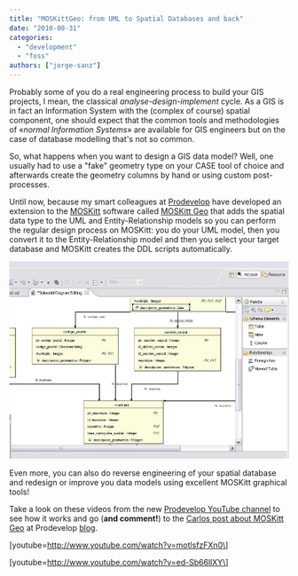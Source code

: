 ```yaml
---
title: "MOSKittGeo: from UML to Spatial Databases and back"
date: "2010-08-31"
categories: 
  - "development"
  - "foss"
authors: ["jorge-sanz"]
---
```


Probably some of you do a real engineering process to build your GIS projects, I mean, the classical _analyse-design-implement_ cycle. As a GIS is in fact an Information System with the (complex of course) spatial component, one should expect that the common tools and methodologies of «_normal Information Systems_» are available for GIS engineers but on the case of database modelling that's not so common.

So, what happens when you want to design a GIS data model? Well, one usually had to use a "fake" geometry type on your CASE tool of choice and afterwards create the geometry columns by hand or using custom post-processes.

Until now, because my smart colleagues at [Prodevelop](http://www.prodevelop.es) have developed an extension to the [MOSKitt](http://www.moskitt.org/) software called [MOSKitt Geo](http://www.prodevelop.es/en/products/MOSKitt/MOSKittGeo) that adds the spatial data type to the UML and Entity-Relationship models so you can perform the regular design process on MOSKitt: you do your UML model, then you convert it to the Entity-Relationship model and then you select your target database and MOSKitt creates the DDL scripts automatically.

[![MOSKitt ER designer](images/moskittgeo.jpg "moskittgeo")](/imgs/2010/08/moskittgeo.jpg)

Even more, you can also do reverse engineering of your spatial database and redesign or improve you data models using excellent MOSKitt graphical tools!

Take a look on these videos from the new [Prodevelop YouTube channel](http://www.youtube.com/user/prodeveloptv) to see how it works and go (**and comment!**) to the [Carlos post about MOSKitt Geo](http://www.prodevelop.es/en/blog/10/07/07/moskitt-geo-modelling-spatial-databases) at Prodevelop [blog](http://www.prodevelop.es/blog).

\[youtube=http://www.youtube.com/watch?v=motlsfzFXn0\]

\[youtube=http://www.youtube.com/watch?v=ed-Sb66llXY\]
